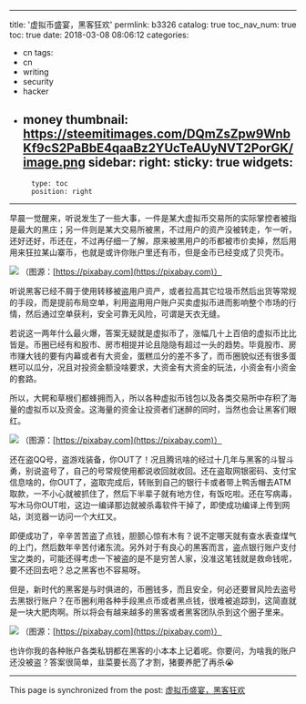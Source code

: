 
---
title: '虚拟币盛宴，黑客狂欢'
permlink: b3326
catalog: true
toc_nav_num: true
toc: true
date: 2018-03-08 08:06:12
categories:
- cn
tags:
- cn
- writing
- security
- hacker
- money
thumbnail: https://steemitimages.com/DQmZsZpw9WnbKf9cS2PaBbE4qaaBz2YUcTeAUyNVT2PorGK/image.png
sidebar:
    right:
        sticky: true
widgets:
    -
        type: toc
        position: right
---


早晨一觉醒来，听说发生了一些大事，一件是某大虚拟币交易所的实际掌控者被指是最大的黑庄；另一件则是某大交易所被黑，不过用户的资产没被转走，乍一听，还好还好，币还在，不过再仔细一了解，原来被黑用户的币都被市价卖掉，然后用用来狂拉某山寨币，也就是或许你账户里还有币，但是金币已经变成了贝壳币。

![](https://steemitimages.com/DQmZsZpw9WnbKf9cS2PaBbE4qaaBz2YUcTeAUyNVT2PorGK/image.png)
（图源：[https://pixabay.com](https://pixabay.com)）

听说黑客已经不屑于使用转移被盗用户资产，或者拉高其它垃圾币然后出货等常规的手段，而是提前布局空单，利用盗用用户账户买卖虚拟币进而影响整个市场的行情，然后通过空单获利，安全可靠无风险，可谓是天衣无缝。

若说这一两年什么最火爆，答案无疑就是虚拟币了，涨幅几十上百倍的虚拟币比比皆是。币圈已经有和股市、房市相提并论且隐隐有超过一头的趋势。毕竟股市、房市赚大钱的要有内幕或者有大资金，蛋糕瓜分的差不多了，而币圈貌似还有很多蛋糕可以瓜分，况且对投资金额没啥要求，大资金有大资金的玩法，小资金有小资金的套路。

所以，大鳄和草根们都蜂拥而入，所以各种虚拟币钱包以及各类交易所中存积了海量的虚拟币以及资金。这海量的资金让投资者们迷醉的同时，当然也会让黑客们眼红。

![](https://steemitimages.com/DQmPsVKsrTwdxzxj5acyihskpa5YXYpnAFmZ1pVHbtkDojJ/image.png)
（图源：[https://pixabay.com](https://pixabay.com)）

还在盗QQ号，盗游戏装备，你OUT了！况且腾讯啥的经过十几年与黑客的斗智斗勇，别说盗号了，自己的号常规使用都说收回就收回。还在盗取网银密码、支付宝信息啥的，你OUT了，盗取完成后，转账到自己的银行卡或者带上鸭舌帽去ATM取款，一不小心就被抓住了，然后下半辈子就有地方住，有饭吃啦。还在写病毒，写木马你OUT啦，这边一编译那边就被杀毒软件干掉了，即使成功编译上传到网站，浏览器一访问一个大红叉。


即便成功了，辛辛苦苦盗了点钱，胆颤心惊有木有？说不定哪天就有查水表查煤气的上门，然后数年辛苦付诸东流。另外对于有良心的黑客而言，盗点银行账户支付宝之类的，可能还得考虑一下被盗的是不是穷苦人家，没准这笔钱就是救命钱呢，要不还回去吧？总之黑客也不容易呀。

但是，新时代的黑客是与时俱进的，币圈钱多，而且安全，何必还要冒风险去盗号去黑银行账户？在币圈利用各种手段黑点币或者黑点钱，很难被追踪到，这简直就是一块大肥肉啊。所以将会有越来越多的黑客或者黑客团队杀到这个圈子里来。

![](https://steemitimages.com/DQmQ1t5RUihxDsxRwAUNy3mYTQuR6isFh1coswbs8F5uyUh/image.png)
（图源：[https://pixabay.com](https://pixabay.com)）

也许你我的各种账户各类私钥都在黑客的小本本上记着呢。你要问，为啥我的账户还没被盗？答案很简单，韭菜要长高了才割，猪要养肥了再杀😭

- - -

This page is synchronized from the post: [虚拟币盛宴，黑客狂欢](https://steemit.com/@oflyhigh/b3326)
